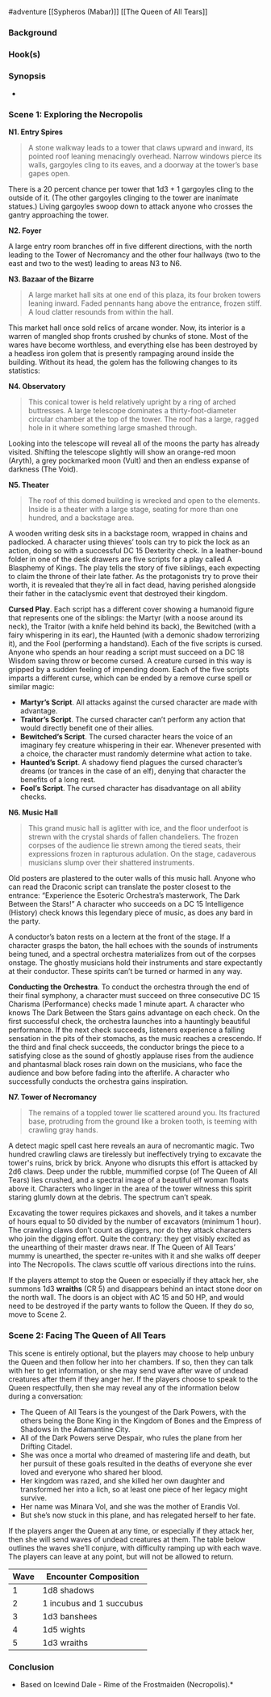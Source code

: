 #adventure [[Sypheros (Mabar)]] [[The Queen of All Tears]]

### **Background**

### **Hook(s)**

### **Synopsis**

- 

### Scene 1: Exploring the Necropolis

**N1. Entry Spires**

> A stone walkway leads to a tower that claws upward and inward, its pointed roof leaning menacingly overhead. Narrow windows pierce its walls, gargoyles cling to its eaves, and a doorway at the tower’s base gapes open.

There is a 20 percent chance per tower that 1d3 + 1 gargoyles cling to the outside of it. (The other gargoyles clinging to the tower are inanimate statues.) Living gargoyles swoop down to attack anyone who crosses the gantry approaching the tower.

**N2. Foyer**

A large entry room branches off in five different directions, with the north leading to the Tower of Necromancy and the other four hallways (two to the east and two to the west) leading to areas N3 to N6.

**N3. Bazaar of the Bizarre**

> A large market hall sits at one end of this plaza, its four broken towers leaning inward. Faded pennants hang above the entrance, frozen stiff. A loud clatter resounds from within the hall.

This market hall once sold relics of arcane wonder. Now, its interior is a warren of mangled shop fronts crushed by chunks of stone. Most of the wares have become worthless, and everything else has been destroyed by a headless iron golem that is presently rampaging around inside the building. Without its head, the golem has the following changes to its statistics:

**N4. Observatory**

> This conical tower is held relatively upright by a ring of arched buttresses. A large telescope dominates a thirty-foot-diameter circular chamber at the top of the tower. The roof has a large, ragged hole in it where something large smashed through.

Looking into the telescope will reveal all of the moons the party has already visited. Shifting the telescope slightly will show an orange-red moon (Aryth), a grey pockmarked moon (Vult) and then an endless expanse of darkness (The Void).

**N5. Theater**

> The roof of this domed building is wrecked and open to the elements. Inside is a theater with a large stage, seating for more than one hundred, and a backstage area.

A wooden writing desk sits in a backstage room, wrapped in chains and padlocked. A character using thieves’ tools can try to pick the lock as an action, doing so with a successful DC 15 Dexterity check. In a leather-bound folder in one of the desk drawers are five scripts for a play called A Blasphemy of Kings. The play tells the story of five siblings, each expecting to claim the throne of their late father. As the protagonists try to prove their worth, it is revealed that they’re all in fact dead, having perished alongside their father in the cataclysmic event that destroyed their kingdom.

**Cursed Play**. Each script has a different cover showing a humanoid figure that represents one of the siblings: the Martyr (with a noose around its neck), the Traitor (with a knife held behind its back), the Bewitched (with a fairy whispering in its ear), the Haunted (with a demonic shadow terrorizing it), and the Fool (performing a handstand). Each of the five scripts is cursed. Anyone who spends an hour reading a script must succeed on a DC 18 Wisdom saving throw or become cursed. A creature cursed in this way is gripped by a sudden feeling of impending doom. Each of the five scripts imparts a different curse, which can be ended by a remove curse spell or similar magic:
- **Martyr’s Script**. All attacks against the cursed character are made with advantage.
- **Traitor’s Script**. The cursed character can’t perform any action that would directly benefit one of their allies.
- **Bewitched’s Script**. The cursed character hears the voice of an imaginary fey creature whispering in their ear. Whenever presented with a choice, the character must randomly determine what action to take.
- **Haunted’s Script**. A shadowy fiend plagues the cursed character’s dreams (or trances in the case of an elf), denying that character the benefits of a long rest.
- **Fool’s Script**. The cursed character has disadvantage on all ability checks.

**N6. Music Hall**

> This grand music hall is aglitter with ice, and the floor underfoot is strewn with the crystal shards of fallen chandeliers. The frozen corpses of the audience lie strewn among the tiered seats, their expressions frozen in rapturous adulation. On the stage, cadaverous musicians slump over their shattered instruments.

Old posters are plastered to the outer walls of this music hall. Anyone who can read the Draconic script can translate the poster closest to the entrance: “Experience the Esoteric Orchestra’s masterwork, The Dark Between the Stars!” A character who succeeds on a DC 15 Intelligence (History) check knows this legendary piece of music, as does any bard in the party.

A conductor’s baton rests on a lectern at the front of the stage. If a character grasps the baton, the hall echoes with the sounds of instruments being tuned, and a spectral orchestra materializes from out of the corpses onstage. The ghostly musicians hold their instruments and stare expectantly at their conductor. These spirits can’t be turned or harmed in any way.

**Conducting the Orchestra**. To conduct the orchestra through the end of their final symphony, a character must succeed on three consecutive DC 15 Charisma (Performance) checks made 1 minute apart. A character who knows The Dark Between the Stars gains advantage on each check. On the first successful check, the orchestra launches into a hauntingly beautiful performance. If the next check succeeds, listeners experience a falling sensation in the pits of their stomachs, as the music reaches a crescendo.
If the third and final check succeeds, the conductor brings the piece to a satisfying close as the sound of ghostly applause rises from the audience and phantasmal black roses rain down on the musicians, who face the audience and bow before fading into the afterlife. A character who successfully conducts the orchestra gains inspiration.

**N7. Tower of Necromancy**

> The remains of a toppled tower lie scattered around you. Its fractured base, protruding from the ground like a broken tooth, is teeming with crawling gray hands.

A detect magic spell cast here reveals an aura of necromantic magic. Two hundred crawling claws are tirelessly but ineffectively trying to excavate the tower's ruins, brick by brick. Anyone who disrupts this effort is attacked by 2d6 claws. Deep under the rubble, mummified corpse (of The Queen of All Tears) lies crushed, and a spectral image of a beautiful elf woman floats above it. Characters who linger in the area of the tower witness this spirit staring glumly down at the debris. The spectrum can’t speak.

Excavating the tower requires pickaxes and shovels, and it takes a number of hours equal to 50 divided by the number of excavators (minimum 1 hour). The crawling claws don’t count as diggers, nor do they attack characters who join the digging effort. Quite the contrary: they get visibly excited as the unearthing of their master draws near. If The Queen of All Tears’ mummy is unearthed, the specter re-unites with it and she walks off deeper into The Necropolis. The claws scuttle off various directions into the ruins.

If the players attempt to stop the Queen or especially if they attack her, she summons 1d3 **wraiths** (CR 5) and disappears behind an intact stone door on the north wall. The doors is an object with AC 15 and 50 HP, and would need to be destroyed if the party wants to follow the Queen. If they do so, move to Scene 2.

### Scene 2: Facing The Queen of All Tears

This scene is entirely optional, but the players may choose to help unbury the Queen and then follow her into her chambers. If so, then they can talk with her to get information, or she may send wave after wave of undead creatures after them if they anger her. If the players choose to speak to the Queen respectfully, then she may reveal any of the information below during a conversation:
- The Queen of All Tears is the youngest of the Dark Powers, with the others being the Bone King in the Kingdom of Bones and the Empress of Shadows in the Adamantine City.
- All of the Dark Powers serve Despair, who rules the plane from her Drifting Citadel.
- She was once a mortal who dreamed of mastering life and death, but her pursuit of these goals resulted in the deaths of everyone she ever loved and everyone who shared her blood.
- Her kingdom was razed, and she killed her own daughter and transformed her into a lich, so at least one piece of her legacy might survive.
- Her name was Minara Vol, and she was the mother of Erandis Vol.
- But she’s now stuck in this plane, and has relegated herself to her fate.

If the players anger the Queen at any time, or especially if they attack her, then she will send waves of undead creatures at them. The table below outlines the waves she’ll conjure, with difficulty ramping up with each wave. The players can leave at any point, but will not be allowed to return.

| Wave | Encounter Composition |
| --- | --- |
| 1 | 1d8 shadows |
| 2 | 1 incubus and 1 succubus |
| 3 | 1d3 banshees |
| 4 | 1d5 wights |
| 5 | 1d3 wraiths |

### Conclusion

* Based on Icewind Dale - Rime of the Frostmaiden (Necropolis).*